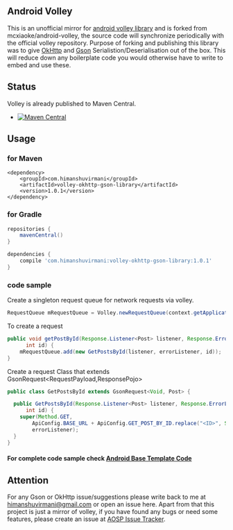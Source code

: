 Android Volley  
----------
This is an unofficial mirror for [android volley library](https://android.googlesource.com/platform/frameworks/volley) and is forked from mcxiaoke/android-volley, the source code will synchronize periodically with the official volley repository. Purpose of forking and publishing this library was to give [OkHttp](http://square.github.io/okhttp/) and [Gson](https://github.com/google/gson) Serialistion/Deserialisation out of the box. This will reduce down any boilerplate code you would otherwise have to write to embed and use these.


## Status

Volley is already published to Maven Central.  

* [![Maven Central](https://img.shields.io/badge/2015.05.11-com.himanshuvirmani%3Avolley--okhttp--gson--library%3A1.0.1-green.svg)](http://search.maven.org/#artifactdetails%7Ccom.himanshuvirmani%7Cvolley-okhttp-gson-library%7C1.0.1%7Cjar) 


## Usage

### for Maven

```
<dependency>
    <groupId>com.himanshuvirmani</groupId>
    <artifactId>volley-okhttp-gson-library</artifactId>
    <version>1.0.1</version>
</dependency>
```


### for Gradle

``` groovy
repositories {
    mavenCentral()
}
```

``` groovy
dependencies {
    compile 'com.himanshuvirmani:volley-okhttp-gson-library:1.0.1'
}
```

### code sample

Create a singleton request queue for network requests via volley.

``` java
RequestQueue mRequestQueue = Volley.newRequestQueue(context.getApplicationContext());
```

To create a request

``` java
public void getPostById(Response.Listener<Post> listener, Response.ErrorListener errorListener,
      int id) {
    mRequestQueue.add(new GetPostsById(listener, errorListener, id));
}
```

Create a request Class that extends GsonRequest<RequestPayload,ResponsePojo>

``` java
public class GetPostsById extends GsonRequest<Void, Post> {

  public GetPostsById(Response.Listener<Post> listener, Response.ErrorListener errorListener,
      int id) {
    super(Method.GET,
        ApiConfig.BASE_URL + ApiConfig.GET_POST_BY_ID.replace("<ID>", String.valueOf(id)), listener,
        errorListener);
  }
}
```

#### For complete code sample check [Android Base Template Code](https://github.com/himanshuvirmani/AndroidBaseTemplate)


## Attention  

For any Gson or OkHttp issue/suggestions please write back to me at himanshuvirmani@gmail.com or open an issue here.
Apart from that this project is just a mirror of volley, if you have found any bugs or need some features, please create an issue at [AOSP Issue Tracker](https://code.google.com/p/android/issues/list).

